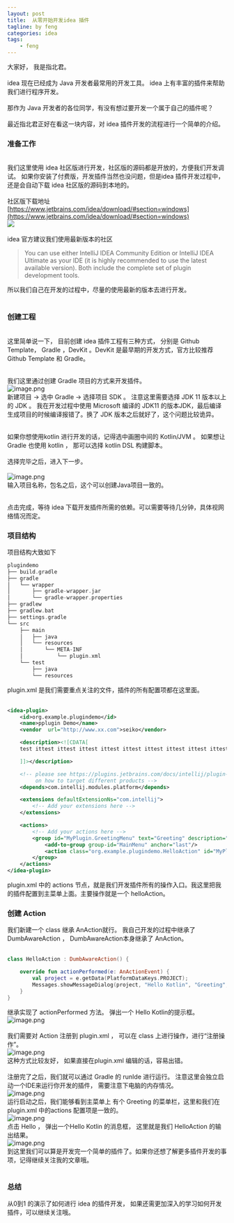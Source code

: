```yaml
---
layout: post
title:  从零开始开发idea 插件
tagline: by feng
categories: idea
tags: 
    - feng
---
```


大家好， 我是指北君。<br />
<br />idea 现在已经成为 Java 开发者最常用的开发工具。 idea 上有丰富的插件来帮助我们进行程序开发。<br />
<br />那作为 Java 开发者的各位同学，有没有想过要开发一个属于自己的插件呢？<br />
<br />最近指北君正好在看这一块内容，对 idea 插件开发的流程进行一个简单的介绍。<br />

<!--more-->

### 准备工作

<br />我们这里使用 idea 社区版进行开发，社区版的源码都是开放的，方便我们开发调试。 如果你安装了付费版，开发插件当然也没问题，但是idea 插件开发过程中，还是会自动下载 idea 社区版的源码到本地的。<br />
<br />社区版下载地址 [https://www.jetbrains.com/idea/download/#section=windows](https://www.jetbrains.com/idea/download/#section=windows)<br />
![](../../../assets/images/2022/feng/20220216-1.png)
<br />
<br />idea 官方建议我们使用最新版本的社区
>  You can use either IntelliJ IDEA Community Edition or IntelliJ IDEA Ultimate as your IDE (it is highly recommended to use the latest available version). Both include the complete set of plugin development tools.

所以我们自己在开发的过程中，尽量的使用最新的版本去进行开发。<br />​<br />
### 创建工程

<br />这里简单说一下， 目前创建 idea 插件工程有三种方式， 分别是 Github Template， Gradle ，DevKit 。DevKit 是最早期的开发方式，官方比较推荐 Github Template 和 Gradle。 <br />​

我们这里通过创建 Gradle 项目的方式来开发插件。<br />![image.png](../../../assets/images/2022/feng/20220216-2.png)<br />新建项目 -> 选中 Gradle -> 选择项目 SDK 。 注意这里需要选择 JDK 11 版本以上的 JDK 。 我在开发过程中使用 Microsoft 编译的 JDK11 的版本JDK，最后编译生成项目的时候编译报错了。换了 JDK 版本之后就好了，这个问题比较诡异。<br />​

如果你想使用kotlin 进行开发的话，记得选中画圈中间的 Kotlin/JVM 。 如果想让Gradle  也使用 kotlin ， 那可以选择 kotlin DSL 构建脚本。 <br />
<br />选择完毕之后，进入下一步。<br />
<br />![image.png](../../../assets/images/2022/feng/20220216-3.png)<br />输入项目名称，包名之后，这个可以创建Java项目一致的。<br />​

点击完成，等待 idea 下载开发插件所需的依赖。可以需要等待几分钟，具体视网络情况而定。<br />

### 项目结构
项目结构大致如下
```cpp
plugindemo
├── build.gradle
├── gradle
│   └── wrapper
│       ├── gradle-wrapper.jar
│       └── gradle-wrapper.properties
├── gradlew
├── gradlew.bat
├── settings.gradle
└── src
    ├── main
    │   ├── java
    │   └── resources
    │       └── META-INF
    │           └── plugin.xml
    └── test
        ├── java
        └── resources

```
plugin.xml 是我们需要重点关注的文件，插件的所有配置项都在这里面。<br />​<br />
```xml
<idea-plugin>
    <id>org.example.plugindemo</id>
    <name>pplugin Demo</name>
    <vendor  url="http://www.xx.com">seiko</vendor>

    <description><![CDATA[
    test ittest ittest ittest ittest ittest ittest ittest ittest ittest ittest ittest ittest ittest ittest ittest ittest ittest ittest ittest ittest ittest ittest ittest ittest ittest ittest it

    ]]></description>

    <!-- please see https://plugins.jetbrains.com/docs/intellij/plugin-compatibility.html
         on how to target different products -->
    <depends>com.intellij.modules.platform</depends>

    <extensions defaultExtensionNs="com.intellij">
        <!-- Add your extensions here -->
    </extensions>

    <actions>
        <!-- Add your actions here -->
        <group id="MyPlugin.GreetingMenu" text="Greeting" description="xxx">
            <add-to-group group-id="MainMenu" anchor="last"/>
            <action class="org.example.plugindemo.HelloAction" id="MyPlugin.Hello" text="hello" description="hello"/>
        </group>
    </actions>
</idea-plugin>
```
plugin.xml 中的 actions 节点，就是我们开发插件所有的操作入口。我这里把我的插件配置到主菜单上面。主要操作就是一个 helloAction。<br />

### 创建 Action
我们新建一个 class 继承 AnAction就行。 我自己开发的过程中继承了 DumbAwareAction ， DumbAwareAction本身继承了 AnAction。<br />​<br />
```kotlin
class HelloAction : DumbAwareAction() {

    override fun actionPerformed(e: AnActionEvent) {
        val project = e.getData(PlatformDataKeys.PROJECT);
        Messages.showMessageDialog(project, "Hello Kotlin", "Greeting", Messages.getInformationIcon());
    }
}
```
继承实现了 actionPerformed 方法。 弹出一个 Hello Kotlin的提示框。<br />![image.png](../../../assets/images/2022/feng/20220216-4.png)<br />
<br />我们需要对 Action 注册到 plugin.xml ， 可以在 class 上进行操作，进行“注册操作”。<br />![image.png](../../../assets/images/2022/feng/20220216-5.png)<br />这种方式比较友好， 如果直接在plugin.xml 编辑的话，容易出错。<br />
<br />注册完了之后，我们就可以通过 Gradle 的 runIde 进行运行。 注意这里会独立启动一个IDE来运行你开发的插件， 需要注意下电脑的内存情况。 <br />![image.png](../../../assets/images/2022/feng/20220216-6.png)<br />运行启动之后，我们能够看到主菜单上 有个 Greeting 的菜单栏，这里和我们在 plugin.xml 中的actions 配置项是一致的。 <br />![image.png](../../../assets/images/2022/feng/20220216-7.png)<br />点击 Hello ， 弹出一个Hello Kotlin 的消息框， 这里就是我们 HelloAction 的输出结果。<br />![image.png](../../../assets/images/2022/feng/20220216-8.png)<br />到这里我们可以算是开发完一个简单的插件了。如果你还想了解更多插件开发的事项，记得继续关注我的文章哦。<br />​<br />
### 总结
从0到1 的演示了如何进行 idea 的插件开发， 如果还需更加深入的学习如何开发插件，可以继续关注哦。
